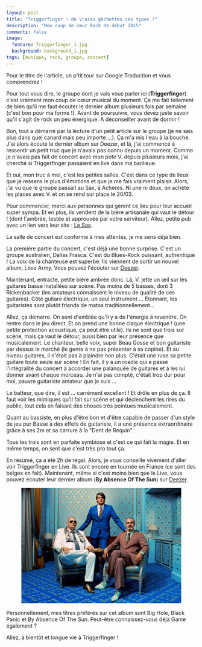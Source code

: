 ```yaml
---
layout: post
title: "Triggerfinger : de vraies gâchettes ces types !"
description: "Mon coup de cœur Rock de début 2015"
comments: false
image:
  feature: Triggerfinger_1.jpg
  background: background_1.jpg
tags: [musique, rock, groupe, concert]
---
```


Pour le titre de l'article, un p'tit tour sur Google Traduction et vous comprendrez !

Pour tout vous dire, le groupe dont je vais vous parler ici (**Triggerfinger**) c'est vraiment mon coup de cœur musical du moment. Ça me fait tellement de bien qu'il me faut écouter le dernier album plusieurs fois par semaine (c'est bon pour ma forme !). Avant de poursuivre, vous devez juste savoir qu'il s'agit de rock un peu énergique. A déconseiller avant de dormir !

Bon, tout a démarré par la lecture d'un petit article sur le groupe (je ne sais plus dans quel canard mais peu importe ...). Ça m'a mis l'eau à la bouche. J'ai alors écouté le dernier album sur Deezer, et là, j'ai commencé à ressentir un petit truc que je n'avais pas connu depuis un moment. Comme je n'avais pas fait de concert avec mon pote V. depuis plusieurs mois, j'ai cherché si Triggerfinger passaient en live dans ma banlieue.

Et oui, mon truc à moi, c'est les petites salles. C'est dans ce type de lieux que je ressens le plus d'émotions et que je me fais vraiment plaisir. Alors, j'ai vu que le groupe passait au Sax, à Achères. Ni une ni deux, on achète les places avec V. et on se rend sur place le 20/03.

Pour commencer, merci aux personnes qui gèrent ce lieu pour leur accueil super sympa. Et en plus, ils vendent de la bière artisanale qui vaut le détour ! (dont l'ambrée, testée et approuvée par votre serviteur). Allez, petite pub avec un lien vers leur site : [Le Sax](http://www.lesax-acheres78.fr/).

La salle de concert est conforme à mes attentes, je me sens déjà bien.

La première partie du concert, c'est déjà une bonne surprise. C'est un groupe australien, Dallas Frasca. C'est du Blues-Rock puissant, authentique ! La voix de la chanteuse est superbe. Ils viennent de sortir un nouvel album, Love Army. Vous pouvez l'écouter sur [Deezer](http://www.deezer.com/album/9793458).

Maintenant, entracte, petite bière ambrée donc. Là, V. jette un œil sur les guitares basse installées sur scène. Pas moins de 5 basses, dont 3 Rickenbacker (les amateurs connaissent le niveau de qualité de ces guitares). Côté guitare électrique, un seul instrument ... Étonnant, les guitaristes sont plutôt friands de matos traditionnellement...

Allez, ça démarre. On sent d'emblée qu'il y a de l'énergie à revendre. On rentre dans le jeu direct. Et on prend une bonne claque électrique ! (une petite protection acoustique, ça peut être utile).
Ils ne sont que trois sur scène, mais ça vaut le détour, aussi bien par leur présence que musicalement. Le chanteur, belle voix, super Beau Gosse et bon guitariste par dessus le marché (le genre à ne pas présenter à sa copine). Et au niveau guitares, il n'était pas à plaindre non plus. C'était une ruse sa petite guitare toute seule sur scène ! En fait, il y a un roadie qui a passé l'intégralité du concert à accorder une palanquée de guitares et à les lui donner avant chaque morceau. Je n'ai pas compté, c'était trop dur pour moi, pauvre guitariste amateur que je suis ...

Le batteur, que dire, il est ... carrément excellent ! Et drôle en plus de ça. Il faut voir les mimiques qu'il fait sur scène et qui déclenchent les rires du public, tout cela en faisant des choses très pointues musicalement.

Quant au bassiste, en plus d'être bon et d'être capable de passer d'un style de jeu pur Basse à des effets de guitariste, il a une présence extraordinaire grâce à ses 2m et sa carrure à la "Dent de Requin".

Tous les trois sont en parfaite symbiose et c'est ce qui fait la magie. Et en même temps, on sent que c'est très pro tout ça.

En résumé, ça a été 2h de régal. Alors, je vous conseille vivement d'aller voir Triggerfinger en Live. Ils sont encore en tournée en France (ce sont des belges en fait).
Maintenant, même si c'est moins bien que le Live, vous pouvez écouter leur dernier album (**By Absence Of The Sun**) sur [Deezer](http://www.deezer.com/album/7689029).

<figure>
	<img src="/images/By-Absence-Of-The-Sun_Cover.jpg" alt="">
</figure>

Personnellement, mes titres préférés sur cet album sont Big Hole, Black Panic et By Absence Of The Sun. Peut-être connaissez-vous déjà Game également ?

Allez, à bientôt et longue vie à Triggerfinger !